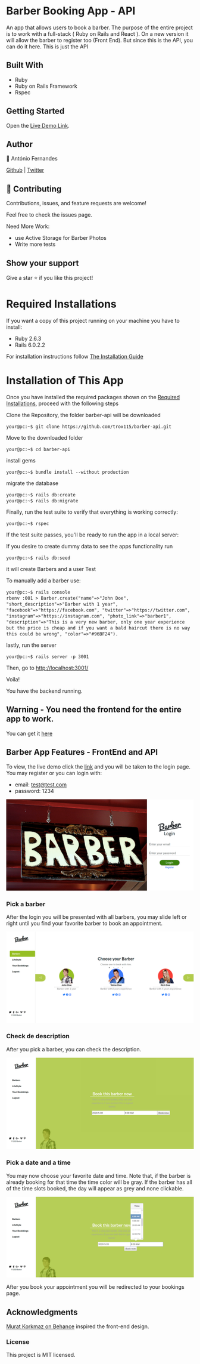 # Barber Booking App - API

An app that allows users to book a barber. The purpose of the entire project is to work with a full-stack ( Ruby on Rails and React ).
On a new version it will allow the barber to register too (Front End). But since this is the API, you can do it here.
This is just the API

## Built With

- Ruby
- Ruby on Rails Framework
- Rspec

## Getting Started

Open the [Live Demo Link](https://antoniobarberapi.herokuapp.com/).

## Author

👤 António Fernandes

[Github](https://github.com/trox115) | [Twitter](https://twitter.com/rock_67)

## 🤝 Contributing

Contributions, issues, and feature requests are welcome!

Feel free to check the issues page.

Need More Work:

- use Active Storage for Barber Photos
- Write more tests

## Show your support

Give a star ⭐️ if you like this project!

# Required Installations

If you want a copy of this project running on your machine you have to install:

- Ruby 2.6.3
- Rails 6.0.2.2

For installation instructions follow [The Installation Guide](https://www.tutorialspoint.com/ruby-on-rails/rails-installation)

# Installation of This App

Once you have installed the required packages shown on the [Required Installations](), proceed with the following steps

Clone the Repository, the folder barber-api will be downloaded

```Shell
your@pc:~$ git clone https://github.com/trox115/barber-api.git
```

Move to the downloaded folder

```Shell
your@pc:~$ cd barber-api
```

install gems

```Shell
your@pc:~$ bundle install --without production
```

migrate the database

```Shell
your@pc:~$ rails db:create
your@pc:~$ rails db:migrate
```

Finally, run the test suite to verify that everything is working correctly:

```Shell
your@pc:~$ rspec
```

If the test suite passes, you'll be ready to run the app in a local server:

If you desire to create dummy data to see the apps functionality run

```Shell
your@pc:~$ rails db:seed

```

it will create Barbers and a user Test

To manually add a barber use:

```Shell
your@pc:~$ rails console
rbenv :001 > Barber.create("name"=>"John Doe", "short_description"=>"Barber with 1 year", "facebook"=>"https://facebook.com", "twitter"=>"https://twitter.com", "instagram"=>"https://instagram.com", "photo_link"=>"barber1", "description"=>"This is a very new barber, only one year experience but the price is cheap and if you want a bald haircut there is no way this could be wrong", "color"=>"#96BF24").

```

lastly, run the server

```Shell
your@pc:~$ rails server -p 3001

```

Then, go to [http://localhost:3001/](http://localhost:3001/)

Voila!

You have the backend running.

## Warning - You need the frontend for the entire app to work.

You can get it [here](https://github.com/trox115/booking/)

## Barber App Features - FrontEnd and API

To view, the live demo click the [link](https://antoniobarberapi.com) and you will be taken to the login page. You may register or you can login with:

- email: test@test.com
- password: 1234

![Barbers Login Page](documentation/images/loginpage.png)

### Pick a barber

After the login you will be presented with all barbers, you may slide left or right until you find your favorite barber to book an appointment.

![Barbers home Page](documentation/images/barberpage.png)

### Check de description

After you pick a barber, you can check the description.

![Barbers home Page](documentation/images/singlebarber.png)

### Pick a date and a time

You may now choose your favorite date and time. Note that, if the barber is already booking for that time the time color will be gray. If the barber has all of the time slots booked, the day will appear as grey and none clickable.

![Barbers home Page](documentation/images/booking.png)

After you book your appointment you will be redirected to your bookings page.

## Acknowledgments

[Murat Korkmaz on Behance](https://www.behance.net/gallery/26425031/Vespa-Responsive-Redesign) inspired the front-end design.

### License

This project is MIT licensed.
